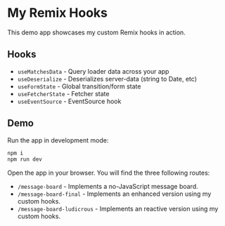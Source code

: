 # My Remix Hooks

This demo app showcases my custom Remix hooks in action.

## Hooks

- `useMatchesData` - Query loader data across your app
- `useDeserialize` - Deserializes server-data (string to Date, etc)
- `useFormState` - Global transition/form state
- `useFetcherState` - Fetcher state
- `useEventSource` - EventSource hook

## Demo

Run the app in development mode:

```sh
npm i
npm run dev
```

Open the app in your browser. You will find the three following routes:

- `/message-board` - Implements a no-JavaScript message board.
- `/message-board-final` - Implements an enhanced version using my custom hooks.
- `/message-board-ludicrous` - Implements an reactive version using my custom hooks.
